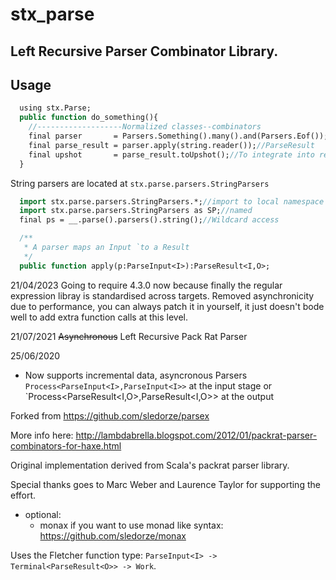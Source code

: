 # stx_parse
## Left Recursive Parser Combinator Library.

## Usage

```haxe
  using stx.Parse;
  public function do_something(){
    //-------------------Normalized classes--combinators
    final parser       = Parsers.Something().many().and(Parsers.Eof());
    final parse_result = parser.apply(string.reader());//ParseResult
    final upshot       = parse_result.toUpshot();//To integrate into rest of program via stx.Fail
  }
```

String parsers are located at `stx.parse.parsers.StringParsers`
```haxe
  import stx.parse.parsers.StringParsers.*;//import to local namespace
  import stx.parse.parsers.StringParsers as SP;//named
  final ps = __.parse().parsers().string();//Wildcard access
```
```haxe
  /**
   * A parser maps an Input `to a Result
   */
  public function apply(p:ParseInput<I>):ParseResult<I,O>;
```

21/04/2023
  Going to require 4.3.0 now because finally the regular expression libray is standardised across targets.
  Removed asynchronicity due to performance, you can always patch it in yourself, it just doesn't bode well to 
  add extra function calls at this level.

21/07/2021
  <s>Asynchronous</s> Left Recursive Pack Rat Parser
   
25/06/2020
  - Now supports incremental data, asyncronous Parsers
      `Process<ParseInput<I>,ParseInput<I>>` at the input stage or
      `Process<ParseResult<I,O>,ParseResult<I,O>> at the output
      
Forked from https://github.com/sledorze/parsex

More info here:
http://lambdabrella.blogspot.com/2012/01/packrat-parser-combinators-for-haxe.html

Original implementation derived from Scala's packrat parser library.

Special thanks goes to Marc Weber and Laurence Taylor for supporting the effort.
    
- optional:
  * monax if you want to use monad like syntax:
  https://github.com/sledorze/monax


Uses the Fletcher function type: `ParseInput<I> -> Terminal<ParseResult<O>> -> Work`.